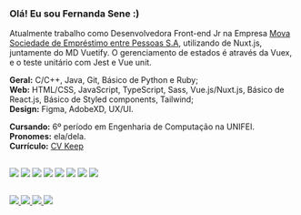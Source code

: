 ### Olá! Eu sou Fernanda Sene :)

Atualmente trabalho como Desenvolvedora Front-end Jr na Empresa <a href="https://mova.vc/">Mova Sociedade de Empréstimo entre Pessoas S.A</a>, utilizando de Nuxt.js, juntamente do MD Vuetify. O gerenciamento de estados é através da Vuex, e o teste unitário com Jest e Vue unit.
<br>

**Geral:** C/C++, Java, Git, Básico de Python e Ruby;<br>
**Web:** HTML/CSS, JavaScript, TypeScript, Sass, Vue.js/Nuxt.js, Básico de React.js, Básico de Styled components, Tailwind;<br>
**Design:** Figma, AdobeXD, UX/UI.<br>

**Cursando:** 6º período em Engenharia de Computação na UNIFEI.<br>
**Pronomes:** ela/dela.<br>
**Currículo:** <a href="https://www.cvkeep.com/cv/fernandasene">CV Keep</a><br>


##

<div text-align="justify">
  <img src="https://img.shields.io/badge/Git-d43535?style=for-the-badge&logo=git&logoColor=white&labelColor=d43535" />
  <img src="https://img.shields.io/badge/html%205-orange?style=for-the-badge&logo=html5&logoColor=white&labelColor=orange" />
  <img src="https://img.shields.io/badge/CSS%203-5188FE?style=for-the-badge&logo=css3&logoColor=white&labelColor=5188FE" />
  <img src="https://img.shields.io/badge/Js-948712?style=for-the-badge&logo=css3&logoColor=white&labelColor=948712" />
  <img src="https://img.shields.io/badge/Ts-3276E6?style=for-the-badge&logo=typescript&logoColor=white&labelColor=3276E6" />
  <img src="https://img.shields.io/badge/Vue.Js-339933?style=for-the-badge&logo=vue.js&logoColor=white&labelColor=339933" />
  <img src="https://img.shields.io/badge/Nuxt.Js-00633b?style=for-the-badge&logo=nuxt.js&logoColor=white&labelColor=00633b" />
  <img src="https://img.shields.io/badge/Figma-d82fbc?style=for-the-badge&logo=figma&logoColor=white&labelColor=d82fbc" />
</div>

##

<div>  
  <a href = "mailto:fehsene@gmail.com">
    <img src="https://img.shields.io/badge/-Gmail-%23EA4335?style=for-the-badge&logo=gmail&logoColor=white&labelColor=%23EA4335">
  </a>
  <a href="https://www.linkedin.com/in/fernanda-sene/" target="_blank">
    <img src="https://img.shields.io/badge/-Linkedin-%230077B5?style=for-the-badge&logo=linkedin&logoColor=white&labelColor=%230077B5">
  </a>
  <a href="https://www.instagram.com/_fernandasene/" target="_blank">
    <img src="https://img.shields.io/badge/-Instagram-%23E4405F?style=for-the-badge&logo=instagram&logoColor=white&labelColor=%23E4405F">
  </a>
  <a href="https://open.spotify.com/user/uns0tmcy0lkr5tr48losmbcwb?si=9f73b278c4d74673" target="_blank">
    <img src="https://img.shields.io/badge/-Spotify-%3bb34b?style=for-the-badge&logo=spotify&logoColor=white&labelColor=%3bb34b">
  </a>
</div>
